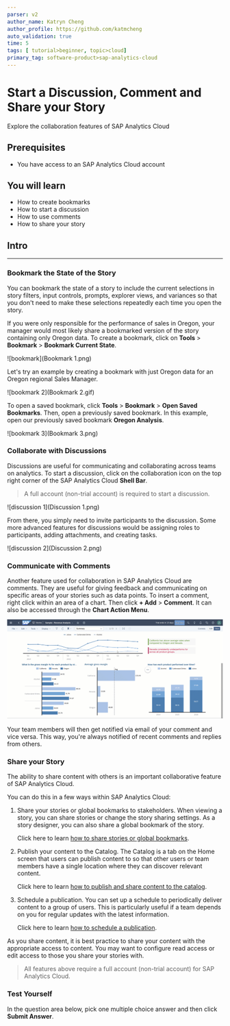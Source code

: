 ```yaml
---
parser: v2
author_name: Katryn Cheng
author_profile: https://github.com/katmcheng
auto_validation: true
time: 5
tags: [ tutorial>beginner, topic>cloud]
primary_tag: software-product>sap-analytics-cloud
---
```


# Start a Discussion, Comment and Share your Story
<!-- description --> Explore the collaboration features of SAP Analytics Cloud

## Prerequisites
- You have access to an SAP Analytics Cloud account

## You will learn
  - How to create bookmarks
  - How to start a discussion
  - How to use comments
  - How to share your story

## Intro
<!-- Add additional information: Background information, longer prerequisites -->

---

### Bookmark the State of the Story


You can bookmark the state of a story to include the current selections in story filters, input controls, prompts, explorer views, and variances so that you don't need to make these selections repeatedly each time you open the story.

If you were only responsible for the performance of sales in Oregon, your manager would most likely share a bookmarked version of the story containing only Oregon data. To create a bookmark, click on **Tools** > **Bookmark** > **Bookmark Current State**.

![bookmark](Bookmark 1.png)

Let's try an example by creating a bookmark with just Oregon data for an Oregon regional Sales Manager.  

![bookmark 2](Bookmark 2.gif)

To open a saved bookmark, click **Tools** > **Bookmark** > **Open Saved Bookmarks**. Then, open a previously saved bookmark. In this example, open our previously saved bookmark **Oregon Analysis**.

![bookmark 3](Bookmark 3.png)


### Collaborate with Discussions


Discussions are useful for communicating and collaborating across teams on analytics. To start a discussion, click on the collaboration icon on the top right corner of the SAP Analytics Cloud **Shell Bar**.

> A full account (non-trial account) is required to start a discussion.

![discussion 1](Discussion 1.png)

From there, you simply need to invite participants to the discussion. Some more advanced features for discussions would be assigning roles to participants, adding attachments, and creating tasks.

![discussion 2](Discussion 2.png)



### Communicate with Comments


Another feature used for collaboration in SAP Analytics Cloud are comments. They are useful for giving feedback and communicating on specific areas of your stories such as data points. To insert a comment, right click within an area of a chart. Then click **+ Add** > **Comment**. It can also be accessed through the **Chart Action Menu**.

![Comment](Comment.gif)

Your team members will then get notified via email of your comment and vice versa. This way, you're always notified of recent comments and replies from others.


### Share your Story


The ability to share content with others is an important collaborative feature of SAP Analytics Cloud.

You can do this in a few ways within SAP Analytics Cloud:

1. Share your stories or global bookmarks to stakeholders. When viewing a story, you can share stories or change the story sharing settings. As a story designer, you can also share a global bookmark of the story.

    Click here to learn [how to share stories or global bookmarks](https://help.sap.com/viewer/00f68c2e08b941f081002fd3691d86a7/release/en-US/a9ecd401c9424a3e983a0a0f72bcba2f.html).

2. Publish your content to the Catalog. The Catalog is a tab on the Home screen that users can publish content to so that other users or team members have a single location where they can discover relevant content.

    Click here to learn [how to publish and share content to the catalog](https://help.sap.com/viewer/00f68c2e08b941f081002fd3691d86a7/release/en-US/5b11e19ce34f4d10abe6261fee47304b.html).

3. Schedule a publication. You can set up a schedule to periodically deliver content to a group of users. This is particularly useful if a team depends on you for regular updates with the latest information.

    Click here to learn [how to schedule a publication](https://help.sap.com/viewer/00f68c2e08b941f081002fd3691d86a7/release/en-US/86c2d7d88b134e45907453612c4f559a.html).

As you share content, it is best practice to share your content with the appropriate access to content. You may want to configure read access or edit access to those you share your stories with.

> All features above require a full account (non-trial account) for SAP Analytics Cloud.


### Test Yourself

In the question area below, pick one multiple choice answer and then click **Submit Answer**.


